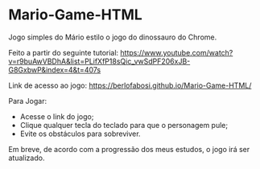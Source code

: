 # Mario-Game-HTML
Jogo simples do Mário estilo o jogo do dinossauro do Chrome. 

Feito a partir do seguinte tutorial: https://www.youtube.com/watch?v=r9buAwVBDhA&list=PLifXfP18sQic_vwSdPF206xJB-G8GxbwP&index=4&t=407s

Link de acesso ao jogo: https://berlofabosi.github.io/Mario-Game-HTML/

Para Jogar:
- Acesse o link do jogo;
- Clique qualquer tecla do teclado para que o personagem pule;
- Evite os obstáculos para sobreviver.

Em breve, de acordo com a progressão dos meus estudos, o jogo irá ser atualizado.
